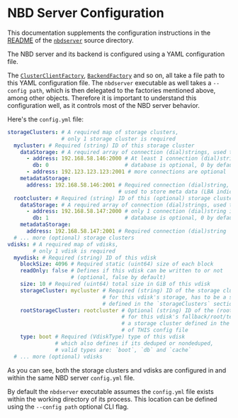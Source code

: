 # NBD Server Configuration

This documentation supplements the configuration instructions in the [README](/nbdserver/readme.md) of the [`nbdserver`](/nbdserver) source directory.

The NBD server and its backend is configured using a YAML configuration file.

The [`ClusterClientFactory`][clusterclientfactory], [`BackendFactory`][backendfactory] and so on, all take a file path to this YAML configuration file.
The `nbdserver` executable as well takes a `--config path`, which is then delegated to the factories mentioned above, among other objects.
Therefore it is important to understand this configuration well, as it controls most of the NBD server behavior.

Here's the `config.yml` file:

```yaml
storageClusters: # A required map of storage clusters,
                 # only 1 storage cluster is required
  mycluster: # Required (string) ID of this storage cluster
    dataStorage: # A required array of connection (dial)strings, used to store data
      - address: 192.168.58.146:2000 # At least 1 connection (dial)string is required
        db: 0                        # database is optional, 0 by default
      - address: 192.123.123.123:2001 # more connections are optional
    metadataStorage:
      address: 192.168.58.146:2001 # Required connection (dial)string,
                                   # used to store meta data (LBA indices)
  rootcluster: # Required (string) ID of this (optional) storage cluster
    dataStorage: # A required array of connection (dial)strings, used to store data
      - address: 192.168.58.147:2000 # only 1 connection (dial)string is required
        db: 1                        # database is optional, 0 by default
    metadataStorage:
      address: 192.168.58.147:2001 # Required connection (dial)string
  # ... more (optional) storage clusters
vdisks: # A required map of vdisks,
        # only 1 vdisk is required
  myvdisk: # Required (string) ID of this vdisk
    blockSize: 4096 # Required static (uint64) size of each block
    readOnly: false # Defines if this vdisk can be written to or not
                    # (optional, false by default)
    size: 10 # Required (uint64) total size in GiB of this vdisk
    storageCluster: mycluster # Required (string) ID of the storage cluster to use
                              # for this vdisk's storage, has to be a storage cluster
                              # defined in the `storageClusters` section of THIS config file
    rootStorageCluster: rootcluster # Optional (string) ID of the (root) storage cluster to use
                                    # for this vdisk's fallback/root/template storage, has to be
                                    # a storage cluster defined in the `storageClusters` section
                                    # of THIS config file
    type: boot # Required (VdiskType) type of this vdisk
               # which also defines if its deduped or nondeduped,
               # valid types are: `boot`, `db` and `cache`
  # ... more (optional) vdisks
```

As you can see, both the storage clusters and vdisks are configured in
and within the same NBD server `config.yml` file.

By default the `nbdserver` executable assumes the `config.yml` file
exists within the working directory of its process. This location can be defined
using the `--config path` optional CLI flag.

[clusterclientfactory]: /storagecluster/cluster.go#L32-#L40
[backendfactory]: /nbdserver/ardb/ardb.go#L67-L75
